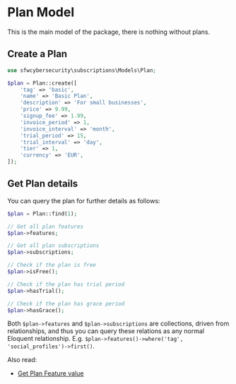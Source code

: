 # Plan Model

This is the main model of the package, there is nothing without plans.

## Create a Plan<a name="create-plan"></a>

```php
use sfwcybersecurity\subscriptions\Models\Plan;

$plan = Plan::create([
    'tag' => 'basic',
    'name' => 'Basic Plan',
    'description' => 'For small businesses',
    'price' => 9.99,
    'signup_fee' => 1.99,
    'invoice_period' => 1,
    'invoice_interval' => 'month',
    'trial_period' => 15,
    'trial_interval' => 'day',
    'tier' => 1,
    'currency' => 'EUR',
]);
```

## Get Plan details<a name="get-plan-details"></a>

You can query the plan for further details as follows:

```php
$plan = Plan::find(1);

// Get all plan features                
$plan->features;

// Get all plan subscriptions
$plan->subscriptions;

// Check if the plan is free
$plan->isFree();

// Check if the plan has trial period
$plan->hasTrial();

// Check if the plan has grace period
$plan->hasGrace();
```

Both `$plan->features` and `$plan->subscriptions` are collections, driven from relationships, and thus you can query
these relations as any normal Eloquent relationship. E.g. `$plan->features()->where('tag', 'social_profiles')->first()`.

Also read:

- [Get Plan Feature value](plan-feature-model.md)
